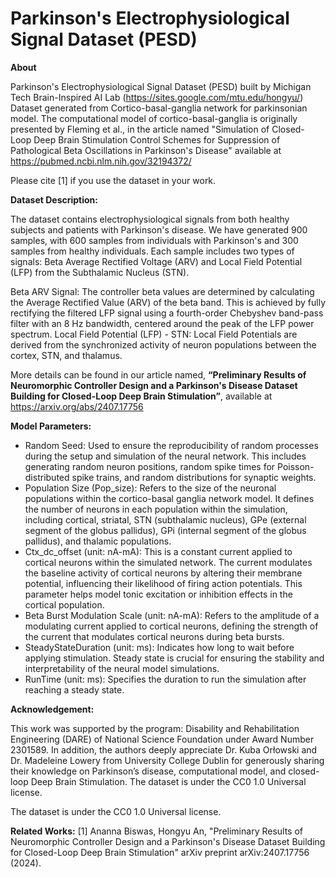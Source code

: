 # Parkinson's Electrophysiological Signal Dataset (PESD) 


**About**

Parkinson's Electrophysiological Signal Dataset (PESD) built by Michigan Tech Brain-Inspired AI Lab (https://sites.google.com/mtu.edu/hongyu/)
Dataset generated from Cortico-basal-ganglia network for parkinsonian model.
The computational model of cortico-basal-ganglia is originally presented by Fleming et al., in the article named "Simulation of Closed-Loop Deep Brain Stimulation Control Schemes for Suppression of Pathological Beta Oscillations in Parkinson's Disease" available at https://pubmed.ncbi.nlm.nih.gov/32194372/

Please cite [1] if you use the dataset in your work.
 
**Dataset Description:**

The dataset contains electrophysiological signals from both healthy subjects and patients with Parkinson's disease. We have generated 900 samples, with 600 samples from individuals with Parkinson's and 300 samples from healthy individuals. Each sample includes two types of signals: Beta Average Rectified Voltage (ARV) and Local Field Potential (LFP) from the Subthalamic Nucleus (STN).

Beta ARV Signal: The controller beta values are determined by calculating the Average Rectified Value (ARV) of the beta band. This is achieved by fully rectifying the filtered LFP signal using a fourth-order Chebyshev band-pass filter with an 8 Hz bandwidth, centered around the peak of the LFP power spectrum.
Local Field Potential (LFP) - STN: Local Field Potentials are derived from the synchronized activity of neuron populations between the cortex, STN, and thalamus.

More details can be found in our article named, **“Preliminary Results of Neuromorphic Controller Design and a Parkinson's Disease Dataset Building for Closed-Loop Deep Brain Stimulation”**, available at https://arxiv.org/abs/2407.17756
 
**Model Parameters:**
- Random Seed: Used to ensure the reproducibility of random processes during the setup and simulation of the neural network. This includes generating random neuron positions, random spike times for Poisson-distributed spike trains, and random distributions for synaptic weights.
- Population Size (Pop_size): Refers to the size of the neuronal populations within the cortico-basal ganglia network model. It defines the number of neurons in each population within the simulation, including cortical, striatal, STN (subthalamic nucleus), GPe (external segment of the globus pallidus), GPi (internal segment of the globus pallidus), and thalamic populations.
- Ctx_dc_offset (unit: nA-mA): This is a constant current applied to cortical neurons within the simulated network. The current modulates the baseline activity of cortical neurons by altering their membrane potential, influencing their likelihood of firing action potentials. This parameter helps model tonic excitation or inhibition effects in the cortical population.
- Beta Burst Modulation Scale (unit: nA-mA): Refers to the amplitude of a modulating current applied to cortical neurons, defining the strength of the current that modulates cortical neurons during beta bursts.
- SteadyStateDuration (unit: ms): Indicates how long to wait before applying stimulation. Steady state is crucial for ensuring the stability and interpretability of the neural model simulations.
- RunTime (unit: ms): Specifies the duration to run the simulation after reaching a steady state.
 
**Acknowledgement:**

This work was supported by the program: Disability and Rehabilitation Engineering (DARE) of National Science Foundation under Award Number 2301589. In addition, the authors deeply appreciate Dr. Kuba Orłowski and Dr. Madeleine Lowery from University College Dublin for generously sharing their knowledge on Parkinson’s disease, computational model, and closed-loop Deep Brain Stimulation.
The dataset is under the CC0 1.0 Universal license.
 

The dataset is under the CC0 1.0 Universal license. 

**Related Works:**
[1] Ananna Biswas, Hongyu An, "Preliminary Results of Neuromorphic Controller Design and a Parkinson's Disease Dataset Building for Closed-Loop Deep Brain Stimulation"	arXiv preprint  arXiv:2407.17756 (2024). 
